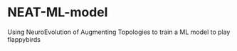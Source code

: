 # NEAT-ML-model
Using NeuroEvolution of Augmenting Topologies to train a ML model to play flappybirds
